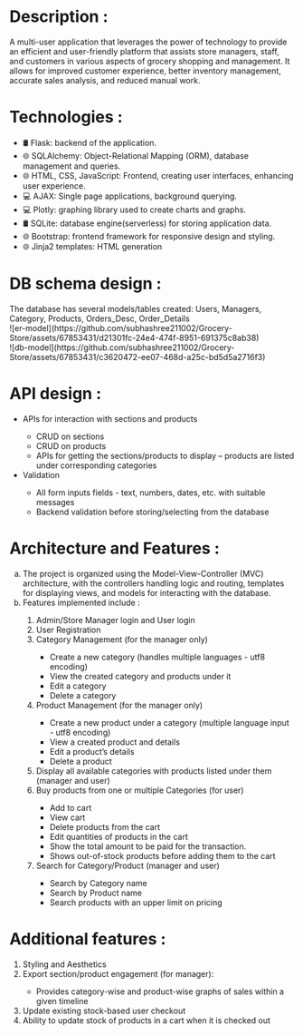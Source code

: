 <h1>Description :</h1>
A multi-user application that leverages the power of technology to provide an efficient and user-friendly platform that assists store managers, staff, and customers in various aspects of grocery shopping and management. It allows for improved customer experience, better inventory management, accurate sales analysis, and reduced manual work.

<h1>Technologies :</h1>
    <ul>
        <li>🛢  Flask: backend of the application.</li>
        <li>🌐 SQLAlchemy: Object-Relational Mapping (ORM), database management and queries.</li>
        <li>🌐 HTML, CSS, JavaScript: Frontend, creating user interfaces, enhancing user experience.</li>
        <li>💻 AJAX: Single page applications, background querying.</li>
        <li>💻 Plotly: graphing library used to create charts and graphs.</li>
        <li>🛢  SQLite: database engine(serverless) for storing application data.</li>
        <li>🌐 Bootstrap: frontend framework for responsive design and styling.</li>
        <li>🌐 Jinja2 templates: HTML generation</li>
    </ul>

<h1>DB schema design : </h1>
    The database has several models/tables created: Users, Managers, Category, Products, Orders_Desc, Order_Details<br>
    ![er-model](https://github.com/subhashree211002/Grocery-Store/assets/67853431/d21301fc-24e4-474f-8951-691375c8ab38)<br>
    ![db-model](https://github.com/subhashree211002/Grocery-Store/assets/67853431/c3620472-ee07-468d-a25c-bd5d5a2716f3)


<h1>API design : </h1>
    <ul>
        <li>APIs for interaction with sections and products</li>
            <ul>
                <li>CRUD on sections</li>
                <li>CRUD on products</li>
                <li>APIs for getting the sections/products to display – products are listed under corresponding categories</li>
            </ul>
        <li>Validation</li>
            <ul>
                <li>All form inputs fields - text, numbers, dates, etc. with suitable messages</li>
                <li>Backend validation before storing/selecting from the database</li>
            </ul>
    </ul>

<h1>Architecture and Features : </h1>
    <ol type='a'>
        <li> The project is organized using the Model-View-Controller (MVC) architecture, with the controllers handling logic and routing, templates for displaying views, and models for interacting with the database. </li>
        <li>Features implemented include : </li>
            <ol>
                <li>Admin/Store Manager login and User login</li>
                <li>User Registration</li>
                <li>Category Management (for the manager only)</li>
                    <ul>
                        <li>Create a new category (handles multiple languages - utf8 encoding)</li>
                        <li>View the created category and products under it</li>
                        <li>Edit a category</li>
                        <li>Delete a category</li>
                    </ul>
                <li>Product Management (for the manager only)</li>
                    <ul>
                        <li>Create a new product under a category (multiple language input - utf8 encoding)</li>
                        <li>View a created product and details</li>
                        <li>Edit a product’s details</li>
                        <li>Delete a product</li>
                    </ul>
                <li>Display all available categories with products listed under them (manager and user)</li>
                <li>Buy products from one or multiple Categories (for user)</li>
                    <ul>
                        <li>Add to cart</li>
                        <li>View cart</li>
                        <li>Delete products from the cart</li>
                        <li>Edit quantities of products in the cart</li>
                        <li>Show the total amount to be paid for the transaction.</li>
                        <li>Shows out-of-stock products before adding them to the cart</li>
                    </ul>
                <li>Search for Category/Product (manager and user)</li>
                    <ul>
                        <li>Search by Category name</li>
                        <li>Search by Product name</li>
                        <li>Search products with an upper limit on pricing</li>
                    </ul>
            </ol>
    </ol>

<h1>Additional features : </h1>
    <ol>
        <li>Styling and Aesthetics</li>
        <li>Export section/product engagement (for manager):</li>
            <ul><li>Provides category-wise and product-wise graphs of sales within a given timeline</li></ul>
        <li>Update existing stock-based user checkout</li>
        <li>Ability to update stock of products in a cart when it is checked out</li>
    </ol>
